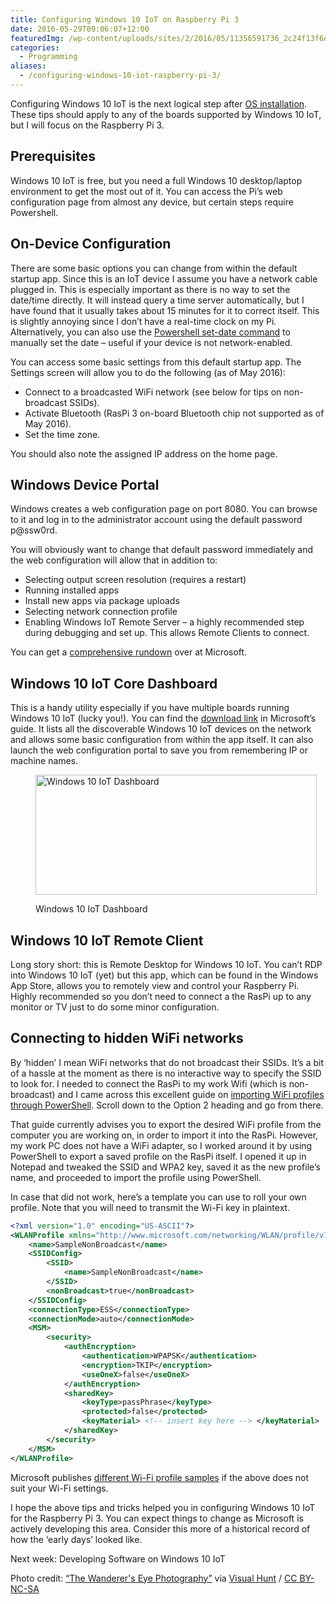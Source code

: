 ```yaml
---
title: Configuring Windows 10 IoT on Raspberry Pi 3
date: 2016-05-29T09:06:07+12:00
featuredImg: /wp-content/uploads/sites/2/2016/05/11356591736_2c24f13f6d_b.jpg
categories:
  - Programming
aliases:
  - /configuring-windows-10-iot-raspberry-pi-3/
---
```

Configuring Windows 10 IoT is the next logical step after [OS installation](/installing-windows-10-iot/). These tips should apply to any of the boards supported by Windows 10 IoT, but I will focus on the Raspberry Pi 3.

<!--more-->

## Prerequisites

Windows 10 IoT is free, but you need a full Windows 10 desktop/laptop environment to get the most out of it. You can access the Pi’s web configuration page from almost any device, but certain steps require Powershell.

## On-Device Configuration

There are some basic options you can change from within the default startup app. Since this is an IoT device I assume you have a network cable plugged in. This is especially important as there is no way to set the date/time directly. It will instead query a time server automatically, but I have found that it usually takes about 15 minutes for it to correct itself. This is slightly annoying since I don’t have a real-time clock on my Pi. Alternatively, you can also use the [Powershell set-date command](http://stackoverflow.com/a/32925725) to manually set the date – useful if your device is not network-enabled.

You can access some basic settings from this default startup app. The Settings screen will allow you to do the following (as of May 2016):

  * Connect to a broadcasted WiFi network (see below for tips on non-broadcast SSIDs).
  * Activate Bluetooth (RasPi 3 on-board Bluetooth chip not supported as of May 2016).
  * Set the time zone.

You should also note the assigned IP address on the home page.

## Windows Device Portal

Windows creates a web configuration page on port 8080. You can browse to it and log in to the administrator account using the default password p@ssw0rd.

You will obviously want to change that default password immediately and the web configuration will allow that in addition to:

  * Selecting output screen resolution (requires a restart)
  * Running installed apps
  * Install new apps via package uploads
  * Selecting network connection profile
  * Enabling Windows IoT Remote Server – a highly recommended step during debugging and set up. This allows Remote Clients to connect.

You can get a [comprehensive rundown](https://developer.microsoft.com/en-us/windows/iot/win10/tools/deviceportal) over at Microsoft.

## Windows 10 IoT Core Dashboard

This is a handy utility especially if you have multiple boards running Windows 10 IoT (lucky you!). You can find the [download link](https://developer.microsoft.com/en-us/windows/iot/win10/kitsetuprpi) in Microsoft’s guide. It lists all the discoverable Windows 10 IoT devices on the network and allows some basic configuration from within the app itself. It can also launch the web configuration portal to save you from remembering IP or machine names.<figure id="attachment_130" style="width: 450px" class="wp-caption aligncenter">

<img class=" wp-image-130" src="/wp-content/uploads/sites/2/2016/05/IoTDashboard.png" alt="Windows 10 IoT Dashboard" width="450" height="192" srcset="/wp-content/uploads/sites/2/2016/05/IoTDashboard.png 300w, /wp-content/uploads/sites/2/2016/05/IoTDashboard.png 768w, /wp-content/uploads/sites/2/2016/05/IoTDashboard.png 1024w" sizes="(max-width: 450px) 100vw, 450px" /><figcaption class="wp-caption-text">Windows 10 IoT Dashboard</figcaption></figure> 

## Windows 10 IoT Remote Client

Long story short: this is Remote Desktop for Windows 10 IoT. You can’t RDP into Windows 10 IoT (yet) but this app, which can be found in the Windows App Store, allows you to remotely view and control your Raspberry Pi. Highly recommended so you don’t need to connect a the RasPi up to any monitor or TV just to do some minor configuration.

## Connecting to hidden WiFi networks

By ‘hidden’ I mean WiFi networks that do not broadcast their SSIDs. It’s a bit of a hassle at the moment as there is no interactive way to specify the SSID to look for. I needed to connect the RasPi to my work Wifi (which is non-broadcast) and I came across this excellent guide on [importing WiFi profiles through PowerShell](https://developer.microsoft.com/en-us/windows/iot/win10/SetupWiFi.htm). Scroll down to the Option 2 heading and go from there.

That guide currently advises you to export the desired WiFi profile from the computer you are working on, in order to import it into the RasPi. However, my work PC does not have a WiFi adapter, so I worked around it by using PowerShell to export a saved profile on the RasPi itself. I opened it up in Notepad and tweaked the SSID and WPA2 key, saved it as the new profile’s name, and proceeded to import the profile using PowerShell.

In case that did not work, here’s a template you can use to roll your own profile. Note that you will need to transmit the Wi-Fi key in plaintext.

```xml
<?xml version="1.0" encoding="US-ASCII"?>
<WLANProfile xmlns="http://www.microsoft.com/networking/WLAN/profile/v1">
    <name>SampleNonBroadcast</name>
    <SSIDConfig>
        <SSID>
            <name>SampleNonBroadcast</name>
        </SSID>
        <nonBroadcast>true</nonBroadcast>
    </SSIDConfig>
    <connectionType>ESS</connectionType>
    <connectionMode>auto</connectionMode>
    <MSM>
        <security>
            <authEncryption>
                <authentication>WPAPSK</authentication>
                <encryption>TKIP</encryption>
                <useOneX>false</useOneX>
            </authEncryption>
            <sharedKey>
                <keyType>passPhrase</keyType>
                <protected>false</protected>
                <keyMaterial> <!-- insert key here --> </keyMaterial>
            </sharedKey>
        </security>
    </MSM>
</WLANProfile>
```

Microsoft publishes [different Wi-Fi profile samples](https://msdn.microsoft.com/en-us/library/windows/desktop/aa369853(v=vs.85).aspx) if the above does not suit your Wi-Fi settings.

I hope the above tips and tricks helped you in configuring Windows 10 IoT for the Raspberry Pi 3. You can expect things to change as Microsoft is actively developing this area. Consider this more of a historical record of how the ‘early days’ looked like.

Next week: Developing Software on Windows 10 IoT

Photo credit: [&#8220;The Wanderer's Eye Photography&#8221;](https://www.flickr.com/photos/the-wanderers-eye/11356591736/) via [Visual Hunt](https://visualhunt.com/) / [CC BY-NC-SA](http://creativecommons.org/licenses/by-nc-sa/2.0/)